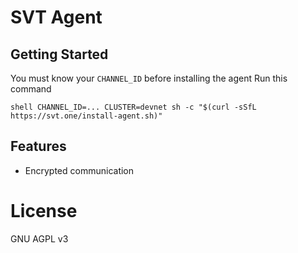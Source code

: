 # SVT Agent

## Getting Started
You must know your `CHANNEL_ID` before installing the agent
Run this command

`shell
CHANNEL_ID=... CLUSTER=devnet sh -c "$(curl -sSfL https://svt.one/install-agent.sh)"
`

## Features
- Encrypted communication

# License
GNU AGPL v3

